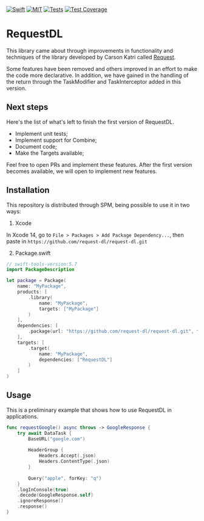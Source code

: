 [![Swift](https://img.shields.io/badge/Swift-5.7-blue.svg)](https://swift.org)
[![MIT](https://img.shields.io/badge/License-MIT-red.svg)](https://opensource.org/licenses/MIT)
[![Tests](https://github.com/request-dl/request-dl/actions/workflows/tests.yml/badge.svg?branch=main)](https://github.com/request-dl/request-dl/actions/workflows/tests.yml)
[![Test Coverage](https://api.codeclimate.com/v1/badges/516f7228a532b73b5540/test_coverage)](https://codeclimate.com/github/brennobemoura/request-dl/test_coverage)

# RequestDL

This library came about through improvements in functionality 
and techniques of the library developed by Carson Katri called
[Request](https://github.com/carson-katri/swift-request).

Some features have been removed and others improved in an effort 
to make the code more declarative. In addition, we have gained in 
the handling of the return through the TaskModifier and TaskInterceptor 
added in this version.

## Next steps

Here's the list of what's left to finish the first version of RequestDL.

- Implement unit tests;
- Implement support for Combine;
- Document code;
- Make the Targets available;

Feel free to open PRs and implement these features. After the first 
version becomes available, we will open to implement new features.

## Installation

This repository is distributed through SPM, being possible to use it 
in two ways:

1. Xcode

In Xcode 14, go to `File > Packages > Add Package Dependency...`, then paste in 
`https://github.com/request-dl/request-dl.git`

2. Package.swift

```swift
// swift-tools-version:5.7
import PackageDescription

let package = Package(
    name: "MyPackage",
    products: [
        .library(
            name: "MyPackage",
            targets: ["MyPackage"]
        )
    ],
    dependencies: [
        .package(url: "https://github.com/request-dl/request-dl.git", from: "1.0.0")
    ],
    targets: [
        .target(
            name: "MyPackage",
            dependencies: ["RequestDL"]
        )
    ]
)
```

## Usage

This is a preliminary example that shows how to use RequestDL 
in applications.

```swift
func requestGoogle() async throws -> GoogleResponse {
    try await DataTask {
        BaseURL("google.com")
        
        HeaderGroup {
            Headers.Accept(.json)
            Headers.ContentType(.json)
        }
        
        Query("apple", forKey: "q")
    }
    .logInConsole(true)
    .decode(GoogleResponse.self)
    .ignoreResponse()
    .response()
}
```
